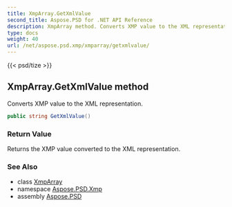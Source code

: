 ```yaml
---
title: XmpArray.GetXmlValue
second_title: Aspose.PSD for .NET API Reference
description: XmpArray method. Converts XMP value to the XML representation
type: docs
weight: 40
url: /net/aspose.psd.xmp/xmparray/getxmlvalue/
---
```

{{< psd/tize >}}
## XmpArray.GetXmlValue method

Converts XMP value to the XML representation.

```csharp
public string GetXmlValue()
```

### Return Value

Returns the XMP value converted to the XML representation.

### See Also

* class [XmpArray](../)
* namespace [Aspose.PSD.Xmp](../../../aspose.psd.xmp/)
* assembly [Aspose.PSD](../../../)



